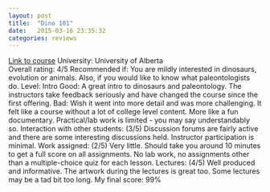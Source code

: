 ```yaml
---
layout: post
title:  "Dino 101"
date:   2015-03-16 23:35:32
categories: reviews
---
```


[Link to course](https://www.coursera.org/course/dino101)
University: University of Alberta  
Overall rating: 4/5
Recommended if: You are mildly interested in dinosaurs, evolution or animals. Also, if you would like to know what paleontologists do.
Level: Intro
Good: A great intro to dinosaurs and paleontology. The instructors take feedback seriously and have changed the course since the first offering.
Bad: Wish it went into more detail and was more challenging. It felt like a course without a lot of college level content. More like a fun documentary. Practical/lab work is limited - you may say understandably so.
Interaction with other students: (3/5) Discussion forums are fairly active and there are some interesting discussions held. Instructor participation is minimal.
Work assigned: (2/5) Very little. Should take you around 10 minutes to get a full score on all assignments. No lab work, no assignments other than a multiple-choice quiz for each lesson.
Lectures: (4/5) Well produced and informative. The artwork during the lectures is great too. Some lectures may be a tad bit too long.
My final score: 99%


